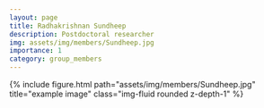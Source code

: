 ```yaml
---
layout: page
title: Radhakrishnan Sundheep
description: Postdoctoral researcher
img: assets/img/members/Sundheep.jpg
importance: 1
category: group_members
---
```


<div class="row">
    <div class="col-sm mt-3 mt-md-0">
        {% include figure.html path="assets/img/members/Sundheep.jpg" title="example image" class="img-fluid rounded z-depth-1" %}
    </div>
</div>
